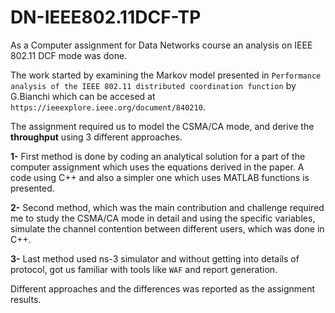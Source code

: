 # DN-IEEE802.11DCF-TP

As a Computer assignment for Data Networks course an analysis on IEEE 802.11 DCF mode was done. 

The work started by examining the Markov model presented in
`Performance analysis of the IEEE 802.11 distributed coordination function`
by G.Bianchi which can be accesed at 
`https://ieeexplore.ieee.org/document/840210`.

The assignment required us to model the CSMA/CA mode, and derive the **throughput** using 3 different approaches.

**1-** First method is done by coding an analytical solution for a part of the computer assignment which uses the equations derived in the paper.
A code using C++ and also a simpler one which uses MATLAB functions is presented.

**2-** Second method, which was the main contribution and challenge required me to study the CSMA/CA mode in detail and using the specific variables,
simulate the channel contention between different users, which was done in C++.

**3-** Last method used ns-3 simulator and without getting into details of protocol, got us familiar with tools like `WAF` and report generation.

Different approaches and the differences was reported as the assignment results.
